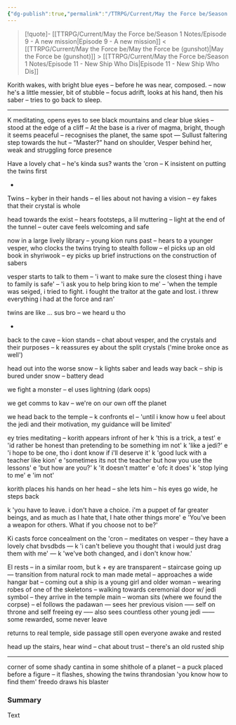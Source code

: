 ```yaml
---
{"dg-publish":true,"permalink":"/TTRPG/Current/May the Force be/Season 1 Notes/Episode 10 - Escaping the planet/"}
---
```


> [!quote]- [[TTRPG/Current/May the Force be/Season 1 Notes/Episode 9 - A new mission\|Episode 9 - A new mission]] < [[TTRPG/Current/May the Force be/May the Force be (gunshot)\|May the Force be (gunshot)]] > [[TTRPG/Current/May the Force be/Season 1 Notes/Episode 11 - New Ship Who Dis\|Episode 11 - New Ship Who Dis]]

Korith wakes, with bright blue eyes – before he was near, composed. – now he's a little messier, bit of stubble – focus adrift, looks at his hand, then his saber – tries to go back to sleep.

---

K meditating, opens eyes to see black mountains and clear blue skies – stood at the edge of a cliff – At the base is a river of magma, bright, though it seems peaceful – recognises the planet, the same spot — Sullust faltering step towards the hut – “Master?” hand on shoulder, Vesper behind her, weak and struggling force presence

Have a lovely chat – he's kinda sus? wants the 'cron – K insistent on putting the twins first

-

Twins – kyber in their hands – el lies about not having a vision – ey fakes that their crystal is whole

head towards the exist – hears footsteps, a lil muttering – light at the end of the tunnel – outer cave feels welcoming and safe

now in a large lively library – young kion runs past – hears to a younger vesper, who clocks the twins trying to stealth follow – el picks up an old book in shyriwook – ey picks up brief instructions on the construction of sabers

vesper starts to talk to them – 'i want to make sure the closest thing i have to family is safe' – 'i ask you to help bring kion to me' – 'when the temple was seiged, i tried to fight. i fought the traitor at the gate and lost. i threw everything i had at the force and ran'

twins are like ... sus bro – we heard u tho

-

back to the cave – kion stands – chat about vesper, and the crystals and their purposes – k reassures ey about the split crystals ('mine broke once as well')

head out into the worse snow – k lights saber and leads way back – ship is bured under snow – battery dead

we fight a monster – el uses lightning (dark oops)

we get comms to kav – we're on our own off the planet

we head back to the temple – k confronts el – 'until i know how u feel about the jedi and their motivation, my guidance will be limited'

ey tries meditating – korith appears infront of her k 'this is a trick, a test' e 'id rather be honest than pretending to be something im not' k 'like a jedi?' e 'i hope to be one, tho i dont know if i'll deserve it' k 'good luck with a teacher like kion' e 'sometimes its not the teacher but how you use the lessons' e 'but how are you?' k 'it doesn't matter' e 'ofc it does' k 'stop lying to me' e 'im not'

korith places his hands on her head – she lets him – his eyes go wide, he steps back

k 'you have to leave. i don't have a choice. i'm a puppet of far greater beings, and as much as I hate that, I hate other things more' e 'You've been a weapon for others. What if you choose not to be?'

Ki casts force concealment on the 'cron – meditates on vesper – they have a lovely chat bvsdbds — k 'i can't believe you thought that i would just drag them with me' — k 'we've both changed, and i don't know how.'

El rests – in a similar room, but k + ey are transparent – staircase going up — transition from natural rock to man made metal – approaches a wide hangar bat – coming out a ship is a young girl and older woman – wearing robes of one of the skeletons – walking towards ceremonial door w/ jedi symbol – they arrive in the temple main – woman sits (where we found the corpse) – el follows the padawan — sees her previous vision —– self on throne and self freeing ey —– also sees countless other young jedi —— some rewarded, some never leave

returns to real temple, side passage still open everyone awake and rested

head up the stairs, hear wind – chat about trust – there's an old rusted ship

---

corner of some shady cantina in some shithole of a planet – a puck placed before a figure – it flashes, showing the twins thrandosian 'you know how to find them' freedo draws his blaster

### Summary

Text
